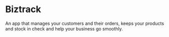 # Biztrack

An app that manages your customers and their orders, keeps your products and stock in check and help your business go smoothly.
